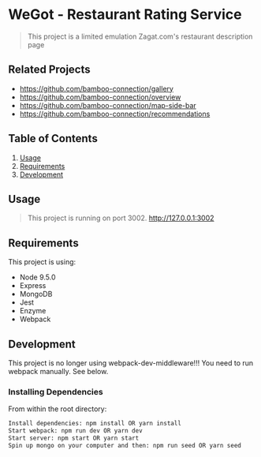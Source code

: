 # WeGot - Restaurant Rating Service

> This project is a limited emulation Zagat.com's restaurant description page

## Related Projects

  - https://github.com/bamboo-connection/gallery
  - https://github.com/bamboo-connection/overview
  - https://github.com/bamboo-connection/map-side-bar
  - https://github.com/bamboo-connection/recommendations

## Table of Contents

1. [Usage](#Usage)
1. [Requirements](#requirements)
1. [Development](#development)

## Usage

> This project is running on port 3002.
> http://127.0.0.1:3002

## Requirements

This project is using:
- Node 9.5.0
- Express
- MongoDB
- Jest
- Enzyme
- Webpack

## Development

This project is no longer using webpack-dev-middleware!!! You need to run webpack manually. See below.

### Installing Dependencies

From within the root directory:
```sh
Install dependencies: npm install OR yarn install
Start webpack: npm run dev OR yarn dev
Start server: npm start OR yarn start
Spin up mongo on your computer and then: npm run seed OR yarn seed
```


